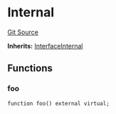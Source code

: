 # Internal
[Git Source](https://github.com/0xStation/0xrails/blob/491ae339f09853335dba9e897f46862d776d54b5/src/lib/ERC7201/Internal.sol)

**Inherits:**
[InterfaceInternal](/src/lib/ERC7201/Interface.sol/interface.InterfaceInternal.md)


## Functions
### foo


```solidity
function foo() external virtual;
```

